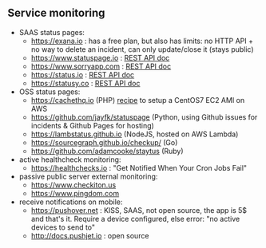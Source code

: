 ## Service monitoring
- SAAS status pages:
  * https://exana.io : has a free plan, but also has limits: no HTTP API + no way to delete an incident, can only update/close it (stays public)
  * https://www.statuspage.io : [REST API doc](http://doers.statuspage.io/api/v1/incidents/)
  * https://www.sorryapp.com : [REST API doc](https://docs.sorryapp.com/api/v1/reference/pages/notices/)
  * https://status.io : [REST API doc](https://statusio.docs.apiary.io)
  * https://statusy.co : [REST API doc](https://api.statusy.co/?uid=161a00cdc946ef-0b341c9832c015-d35346d-1fa400-161a00cdc961475#create-an-incident)
- OSS status pages:
  * https://cachethq.io (PHP)
  [recipe](https://www.reddit.com/r/sysadmin/comments/6r5rzq/xpost_from_rhomelab_is_there_something_similar_to/dl304ed/) to setup a CentOS7 EC2 AMI on AWS
  * https://github.com/jayfk/statuspage (Python, using Github issues for incidents & Github Pages for hosting)
  * https://lambstatus.github.io (NodeJS, hosted on AWS Lambda)
  * https://sourcegraph.github.io/checkup/ (Go)
  * https://github.com/adamcooke/staytus (Ruby)
- active healthcheck monitoring:
  * https://healthchecks.io : "Get Notified When Your Cron Jobs Fail"
- passive public server external monitoring:
  * https://www.checkiton.us
  * https://www.pingdom.com
- receive notifications on mobile:
  * https://pushover.net : KISS, SAAS, not open source, the app is 5$ and that's it.
  Require a device configured, else error: "no active devices to send to"
  * http://docs.pushjet.io : open source
